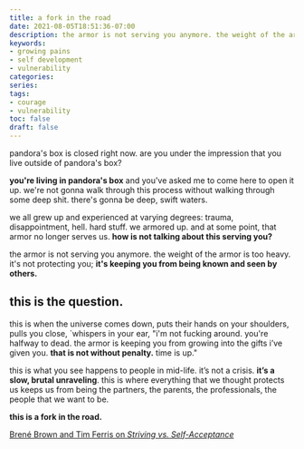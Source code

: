 ```yaml
---
title: a fork in the road
date: 2021-08-05T18:51:36-07:00
description: the armor is not serving you anymore. the weight of the armor is too heavy. it's not protecting you; it's keeping you from being known and seen by others.
keywords:
- growing pains
- self development
- vulnerability
categories:
series:
tags: 
- courage
- vulnerability
toc: false
draft: false
---
```



pandora's box is closed right now. are you under the impression that you live outside of pandora's box?

**you're living in pandora's box** and you've asked me to come here to open it up. we're not gonna walk through this process without walking through some deep shit. there's gonna be deep, swift waters.

we all grew up and experienced at varying degrees: trauma, disappointment, hell. hard stuff. we armored up. and at some point, that armor no longer serves us. **how is not talking about this serving you?**

the armor is not serving you anymore. the weight of the armor is too heavy. it's not protecting you; **it's keeping you from being known and seen by others.**

## this is the question. 
this is when the universe comes down, puts their hands on your shoulders, pulls you close, `whispers in your ear, "i'm not fucking around. you're halfway to dead. the armor is keeping you from growing into the gifts i’ve given you. **that is not without penalty.** time is up."

this is what you see happens to people in mid-life. it’s not a crisis. **it’s a slow, brutal unraveling**. this is where everything that we thought protects us keeps us from being the partners, the parents, the professionals, the people that we want to be. 

**this is a fork in the road.**

[Brené Brown and Tim Ferris on _Striving vs. Self-Acceptance_](https://www.youtube.com/watch?v=Wh5SUF0gPWQ)
